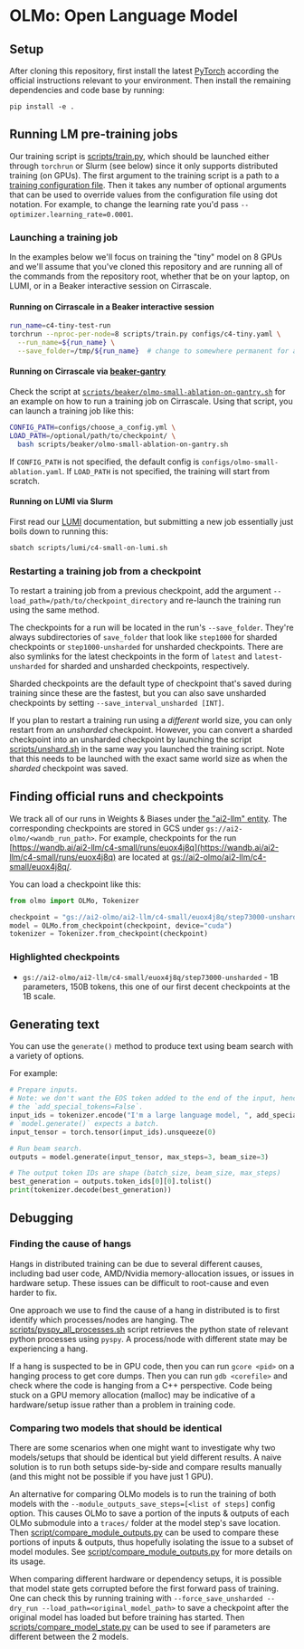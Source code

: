 # OLMo: Open Language Model

## Setup

After cloning this repository, first install the latest [PyTorch](https://pytorch.org) according the official instructions relevant to your environment. Then install the remaining dependencies and code base by running:

```
pip install -e .
```

## Running LM pre-training jobs

Our training script is [scripts/train.py](./scripts/train.py), which should be launched either through `torchrun` or Slurm (see below) since it only supports distributed training (on GPUs).
The first argument to the training script is a path to a [training configuration file](./configs/).
Then it takes any number of optional arguments that can be used to override values from the configuration file using dot notation.
For example, to change the learning rate you'd pass `--optimizer.learning_rate=0.0001`.

### Launching a training job

In the examples below we'll focus on training the "tiny" model on 8 GPUs and we'll assume that you've cloned this repository and are running all of the commands from the repository root,
whether that be on your laptop, on LUMI, or in a Beaker interactive session on Cirrascale.

#### Running on Cirrascale in a Beaker interactive session

```bash
run_name=c4-tiny-test-run
torchrun --nproc-per-node=8 scripts/train.py configs/c4-tiny.yaml \
  --run_name=${run_name} \
  --save_folder=/tmp/${run_name}  # change to somewhere permanent for a real run
```

#### Running on Cirrascale via [beaker-gantry](https://github.com/allenai/beaker-gantry)

Check the script at [`scripts/beaker/olmo-small-ablation-on-gantry.sh`](scripts/beaker/olmo-small-ablation-on-gantry.sh) for an example on how to run a training job on Cirrascale. Using that script, you can launch a training job like this:

```bash
CONFIG_PATH=configs/choose_a_config.yml \
LOAD_PATH=/optional/path/to/checkpoint/ \
  bash scripts/beaker/olmo-small-ablation-on-gantry.sh
```

If `CONFIG_PATH` is not specified, the default config is `configs/olmo-small-ablation.yaml`. If `LOAD_PATH` is not specified, the training will start from scratch.

#### Running on LUMI via Slurm

First read our [LUMI](docs/LUMI.md) documentation, but submitting a new job essentially just boils down to running this:

```bash
sbatch scripts/lumi/c4-small-on-lumi.sh
```

### Restarting a training job from a checkpoint

To restart a training job from a previous checkpoint, add the argument `--load_path=/path/to/checkpoint_directory` and re-launch the training run using the same method.

The checkpoints for a run will be located in the run's `--save_folder`. They're always subdirectories of `save_folder` that look like `step1000` for sharded checkpoints or `step1000-unsharded` for unsharded checkpoints.
There are also symlinks for the latest checkpoints in the form of `latest` and `latest-unsharded` for sharded and unsharded checkpoints, respectively.

Sharded checkpoints are the default type of checkpoint that's saved during training since these are the fastest, but you can also save unsharded checkpoints by setting `--save_interval_unsharded [INT]`.

If you plan to restart a training run using a *different* world size, you can only restart from an *unsharded* checkpoint.
However, you can convert a sharded checkpoint into an unsharded checkpoint by launching the script [scripts/unshard.sh](./scripts/unshard.sh) in the same way you launched the training script. Note that this needs to be launched with the exact same world size as when the *sharded* checkpoint was saved.

## Finding official runs and checkpoints

We track all of our runs in Weights & Biases under [the "ai2-llm" entity](https://wandb.ai/ai2-llm).
The corresponding checkpoints are stored in GCS under `gs://ai2-olmo/<wandb_run_path>`.
For example, checkpoints for the run [https://wandb.ai/ai2-llm/c4-small/runs/euox4j8q](https://wandb.ai/ai2-llm/c4-small/runs/euox4j8q) are located at [gs://ai2-olmo/ai2-llm/c4-small/euox4j8q/](https://console.cloud.google.com/storage/browser/ai2-olmo/ai2-llm/c4-small/euox4j8q).

You can load a checkpoint like this:

```python
from olmo import OLMo, Tokenizer

checkpoint = "gs://ai2-olmo/ai2-llm/c4-small/euox4j8q/step73000-unsharded"
model = OLMo.from_checkpoint(checkpoint, device="cuda")
tokenizer = Tokenizer.from_checkpoint(checkpoint)
```

### Highlighted checkpoints

 * `gs://ai2-olmo/ai2-llm/c4-small/euox4j8q/step73000-unsharded` - 1B parameters, 150B tokens, this one of our first decent checkpoints at the 1B scale.

## Generating text

You can use the `generate()` method to produce text using beam search with a variety of options.

For example:

```python
# Prepare inputs.
# Note: we don't want the EOS token added to the end of the input, hence
# the `add_special_tokens=False`.
input_ids = tokenizer.encode("I'm a large language model, ", add_special_tokens=False)
# `model.generate()` expects a batch.
input_tensor = torch.tensor(input_ids).unsqueeze(0)

# Run beam search.
outputs = model.generate(input_tensor, max_steps=3, beam_size=3)

# The output token IDs are shape (batch_size, beam_size, max_steps)
best_generation = outputs.token_ids[0][0].tolist()
print(tokenizer.decode(best_generation))
```

## Debugging

### Finding the cause of hangs

Hangs in distributed training can be due to several different causes, including
bad user code, AMD/Nvidia memory-allocation issues, or issues in hardware setup.
These issues can be difficult to root-cause and even harder to fix.

One approach we use to find the cause of a hang in distributed is to first identify which processes/nodes are hanging. The [scripts/pyspy_all_processes.sh](https://github.com/allenai/OLMo/blob/main/scripts/pyspy_all_processes.sh) script retrieves the python state of relevant python processes using `pyspy`. A process/node with different state may be experiencing a hang.

If a hang is suspected to be in GPU code, then you can run `gcore <pid>` on a hanging process to get core dumps. Then you can run `gdb <corefile>` and check where the code is hanging from a C++ perspective. Code being stuck on a GPU memory allocation (malloc) may be indicative of a hardware/setup issue rather than a problem in training code.

### Comparing two models that should be identical

There are some scenarios when one might want to investigate why two models/setups that should be identical but yield different results. A naive solution is to run both setups side-by-side and compare results manually (and this might not be possible if you have just 1 GPU).

An alternative for comparing OLMo models is to run the training of both models with the `--module_outputs_save_steps=[<list of steps]` config option. This causes OLMo to save a portion of the inputs & outputs of each OLMo submodule into a `traces/` folder at the model step's save location. Then [script/compare_module_outputs.py](https://github.com/allenai/OLMo/blob/main/scripts/compare_module_outputs.py) can be used to compare these portions of inputs & outputs, thus hopefully isolating the issue to a subset of model modules. See [script/compare_module_outputs.py](https://github.com/allenai/OLMo/blob/main/scripts/compare_module_outputs.py) for more details on its usage.

When comparing different hardware or dependency setups, it is possible that model
state gets corrupted before the first forward pass of training. One can check this
by running training with `--force_save_unsharded --dry_run --load_path=<original_model_path>` to save a checkpoint after the original model has loaded but before training has started. Then [scripts/compare_model_state.py](https://github.com/allenai/OLMo/blob/main/scripts/compare_model_state.py) can be used to see if parameters are different between the 2 models.